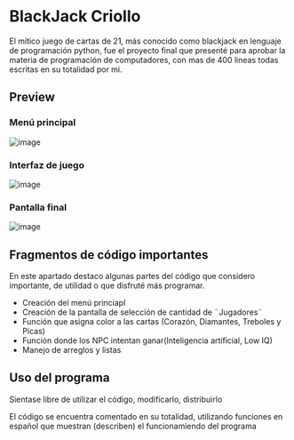 # BlackJack Criollo

El mítico juego de cartas de 21, más conocido como blackjack en lenguaje de programación python, fue el proyecto final que presenté para aprobar la materia de programación de computadores, con mas de 400 lineas todas escritas en su totalidad por mi.

## Preview

### Menú principal
![image](https://github.com/dokiun/blackjack/assets/142639109/66a77b06-5b3c-4195-b22b-96ad716f1069)

### Interfaz de juego
![image](https://github.com/dokiun/blackjack/assets/142639109/99b3c3fa-2795-4e96-bf74-05cc9be143fd)

### Pantalla final
![image](https://github.com/dokiun/blackjack/assets/142639109/4a8915cc-b854-4907-a487-d37696a84ced)

## Fragmentos de código importantes

En este apartado destaco algunas partes del código que considero importante, de utilidad o que disfruté más programar.

- Creación del menú princiapl
- Creación de la pantalla de selección de cantidad de ¨Jugadores¨
- Función que asigna color a las cartas (Corazón, Diamantes, Treboles y Picas)
- Función donde los NPC intentan ganar(Inteligencia artificial, Low IQ)
- Manejo de arreglos y listas

## Uso del programa

Sientase libre de utilizar el código, modificarlo, distribuirlo

El código se encuentra comentado en su totalidad, utilizando funciones en español que muestran (describen) el funcionamiendo del programa
